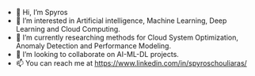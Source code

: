 - 👋 Hi, I’m Spyros
- 👀 I’m interested in Artificial intelligence, Machine Learning, Deep Learning and Cloud Computing.
- 🌱 I’m currently researching methods for Cloud System Optimization, Anomaly Detection and Performance Modeling. 
- 💞️ I’m looking to collaborate on AI-ML-DL projects. 
- 📫 You can reach me at https://www.linkedin.com/in/spyroschouliaras/

<!---
SpyrosChouliaras/SpyrosChouliaras is a ✨ special ✨ repository because its `README.md` (this file) appears on your GitHub profile.
You can click the Preview link to take a look at your changes.
--->

